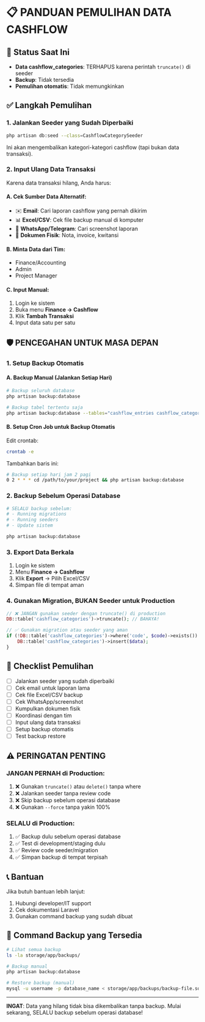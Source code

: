# 📋 PANDUAN PEMULIHAN DATA CASHFLOW

## 🔴 Status Saat Ini
- **Data cashflow_categories**: TERHAPUS karena perintah `truncate()` di seeder
- **Backup**: Tidak tersedia
- **Pemulihan otomatis**: Tidak memungkinkan

## ✅ Langkah Pemulihan

### 1. Jalankan Seeder yang Sudah Diperbaiki
```bash
php artisan db:seed --class=CashflowCategorySeeder
```
Ini akan mengembalikan kategori-kategori cashflow (tapi bukan data transaksi).

### 2. Input Ulang Data Transaksi
Karena data transaksi hilang, Anda harus:

#### A. Cek Sumber Data Alternatif:
- ✉️ **Email**: Cari laporan cashflow yang pernah dikirim
- 📊 **Excel/CSV**: Cek file backup manual di komputer
- 📱 **WhatsApp/Telegram**: Cari screenshot laporan
- 📄 **Dokumen Fisik**: Nota, invoice, kwitansi

#### B. Minta Data dari Tim:
- Finance/Accounting
- Admin
- Project Manager

#### C. Input Manual:
1. Login ke sistem
2. Buka menu **Finance → Cashflow**
3. Klik **Tambah Transaksi**
4. Input data satu per satu

## 🛡️ PENCEGAHAN UNTUK MASA DEPAN

### 1. Setup Backup Otomatis

#### A. Backup Manual (Jalankan Setiap Hari)
```bash
# Backup seluruh database
php artisan backup:database

# Backup tabel tertentu saja
php artisan backup:database --tables="cashflow_entries cashflow_categories"
```

#### B. Setup Cron Job untuk Backup Otomatis
Edit crontab:
```bash
crontab -e
```

Tambahkan baris ini:
```bash
# Backup setiap hari jam 2 pagi
0 2 * * * cd /path/to/your/project && php artisan backup:database
```

### 2. Backup Sebelum Operasi Database
```bash
# SELALU backup sebelum:
# - Running migrations
# - Running seeders  
# - Update sistem

php artisan backup:database
```

### 3. Export Data Berkala
1. Login ke sistem
2. Menu **Finance → Cashflow**
3. Klik **Export** → Pilih Excel/CSV
4. Simpan file di tempat aman

### 4. Gunakan Migration, BUKAN Seeder untuk Production
```php
// ❌ JANGAN gunakan seeder dengan truncate() di production
DB::table('cashflow_categories')->truncate(); // BAHAYA!

// ✅ Gunakan migration atau seeder yang aman
if (!DB::table('cashflow_categories')->where('code', $code)->exists()) {
    DB::table('cashflow_categories')->insert($data);
}
```

## 📝 Checklist Pemulihan

- [ ] Jalankan seeder yang sudah diperbaiki
- [ ] Cek email untuk laporan lama
- [ ] Cek file Excel/CSV backup
- [ ] Cek WhatsApp/screenshot
- [ ] Kumpulkan dokumen fisik
- [ ] Koordinasi dengan tim
- [ ] Input ulang data transaksi
- [ ] Setup backup otomatis
- [ ] Test backup restore

## ⚠️ PERINGATAN PENTING

### JANGAN PERNAH di Production:
1. ❌ Gunakan `truncate()` atau `delete()` tanpa where
2. ❌ Jalankan seeder tanpa review code
3. ❌ Skip backup sebelum operasi database
4. ❌ Gunakan `--force` tanpa yakin 100%

### SELALU di Production:
1. ✅ Backup dulu sebelum operasi database
2. ✅ Test di development/staging dulu
3. ✅ Review code seeder/migration
4. ✅ Simpan backup di tempat terpisah

## 📞 Bantuan

Jika butuh bantuan lebih lanjut:
1. Hubungi developer/IT support
2. Cek dokumentasi Laravel
3. Gunakan command backup yang sudah dibuat

## 🔧 Command Backup yang Tersedia

```bash
# Lihat semua backup
ls -la storage/app/backups/

# Backup manual
php artisan backup:database

# Restore backup (manual)
mysql -u username -p database_name < storage/app/backups/backup-file.sql
```

---

**INGAT**: Data yang hilang tidak bisa dikembalikan tanpa backup. 
Mulai sekarang, SELALU backup sebelum operasi database!